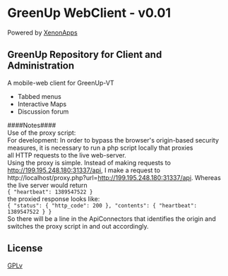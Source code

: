 GreenUp WebClient  - v0.01
=========
Powered by <a href="http://xenonapps.com">XenonApps</a>

GreenUp Repository for Client and Administration
------------------------------------------------------------------------

A mobile-web client for GreenUp-VT 

 - Tabbed menus
 - Interactive Maps
 - Discussion forum



####Notes####<br />
Use of the proxy script:<br />
For development: In order to bypass the browser's origin-based security measures, it is necessary to run a php script locally that proxies<br />
all HTTP requests to the live web-server.<br />
Using the proxy is simple. Instead of making requests to http://199.195.248.180:31337/api,
I make a request to http://localhost/proxy.php?url=http://199.195.248.180:31337/api. Whereas the live server would return <br />
`{ "heartbeat": 1389547522 }`<br />
the proxied response looks like: <br />
`{ "status": {
         "http_code": 200
     },
     "contents": {
         "heartbeat": 1389547522
     }
 }`<br />
 So there will be a line in the ApiConnectors that identifies the origin and switches the proxy script in and out accordingly.



License
--

<a href="3http://www.gnu.org/licenses/gpl.html">GPLv</a>
